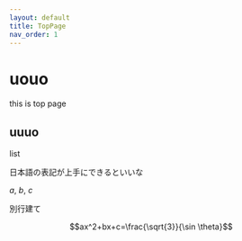 ```yaml
---
layout: default
title: TopPage
nav_order: 1
---
```



# uouo

this is top page

## uuuo

list

日本語の表記が上手にできるといいな

$a$, $b$, $c$

別行建て

$$ax^2+bx+c=\frac{\sqrt{3}}{\sin \theta}$$